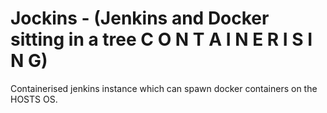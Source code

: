 # Jockins - (Jenkins and Docker sitting in a tree C O N T A I N E R I S I N G)
Containerised jenkins instance which can spawn docker containers on the HOSTS OS.
